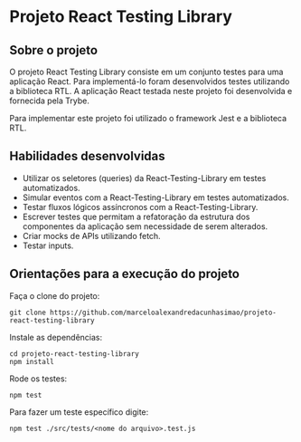 # Projeto React Testing Library

## Sobre o projeto

O projeto React Testing Library consiste em um conjunto testes para uma aplicação React. Para implementá-lo foram desenvolvidos testes utilizando a biblioteca RTL. A aplicação React testada neste projeto foi desenvolvida e fornecida pela Trybe.

Para implementar este projeto foi utilizado o framework Jest e a biblioteca RTL.

## Habilidades desenvolvidas

* Utilizar os seletores (queries) da React-Testing-Library em testes automatizados.
* Simular eventos com a React-Testing-Library em testes automatizados.
* Testar fluxos lógicos assíncronos com a React-Testing-Library.
* Escrever testes que permitam a refatoração da estrutura dos componentes da aplicação sem necessidade de serem alterados.
* Criar mocks de APIs utilizando fetch.
* Testar inputs.

## Orientações para a execução do projeto

Faça o clone do projeto:

    git clone https://github.com/marceloalexandredacunhasimao/projeto-react-testing-library

Instale as dependências:

    cd projeto-react-testing-library
    npm install

Rode os testes:

    npm test

Para fazer um teste específico digite:

    npm test ./src/tests/<nome do arquivo>.test.js
